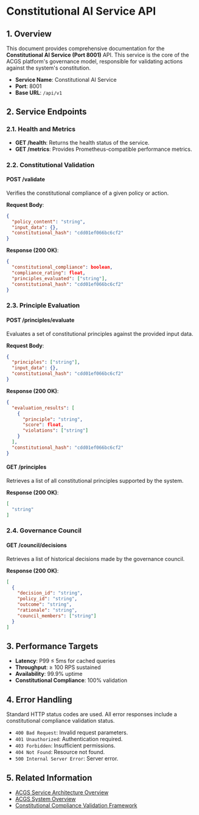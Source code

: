 # Constitutional AI Service API

<!-- Constitutional Hash: cdd01ef066bc6cf2 -->

## 1. Overview

This document provides comprehensive documentation for the **Constitutional AI Service (Port 8001)** API. This service is the core of the ACGS platform's governance model, responsible for validating actions against the system's constitution.

- **Service Name**: Constitutional AI Service
- **Port**: 8001
- **Base URL**: `/api/v1`

## 2. Service Endpoints

### 2.1. Health and Metrics

- **GET /health**: Returns the health status of the service.
- **GET /metrics**: Provides Prometheus-compatible performance metrics.

### 2.2. Constitutional Validation

#### POST /validate

Verifies the constitutional compliance of a given policy or action.

**Request Body**:

```json
{
  "policy_content": "string",
  "input_data": {},
  "constitutional_hash": "cdd01ef066bc6cf2"
}
```

**Response (200 OK)**:

```json
{
  "constitutional_compliance": boolean,
  "compliance_rating": float,
  "principles_evaluated": ["string"],
  "constitutional_hash": "cdd01ef066bc6cf2"
}
```

### 2.3. Principle Evaluation

#### POST /principles/evaluate

Evaluates a set of constitutional principles against the provided input data.

**Request Body**:

```json
{
  "principles": ["string"],
  "input_data": {},
  "constitutional_hash": "cdd01ef066bc6cf2"
}
```

**Response (200 OK)**:

```json
{
  "evaluation_results": [
    {
      "principle": "string",
      "score": float,
      "violations": ["string"]
    }
  ],
  "constitutional_hash": "cdd01ef066bc6cf2"
}
```

#### GET /principles

Retrieves a list of all constitutional principles supported by the system.

**Response (200 OK)**:

```json
[
  "string"
]
```

### 2.4. Governance Council

#### GET /council/decisions

Retrieves a list of historical decisions made by the governance council.

**Response (200 OK)**:

```json
[
  {
    "decision_id": "string",
    "policy_id": "string",
    "outcome": "string",
    "rationale": "string",
    "council_members": ["string"]
  }
]
```

## 3. Performance Targets

- **Latency**: P99 ≤ 5ms for cached queries
- **Throughput**: ≥ 100 RPS sustained
- **Availability**: 99.9% uptime
- **Constitutional Compliance**: 100% validation

## 4. Error Handling

Standard HTTP status codes are used. All error responses include a constitutional compliance validation status.

- `400 Bad Request`: Invalid request parameters.
- `401 Unauthorized`: Authentication required.
- `403 Forbidden`: Insufficient permissions.
- `404 Not Found`: Resource not found.
- `500 Internal Server Error`: Server error.

## 5. Related Information

- [ACGS Service Architecture Overview](../ACGS_SERVICE_OVERVIEW.md)
- [ACGS System Overview](../../SYSTEM_OVERVIEW.md)
- [Constitutional Compliance Validation Framework](../constitutional_compliance_validation_framework.md)